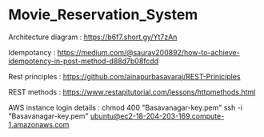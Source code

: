 # Movie_Reservation_System

Architecture diagram : https://b6f7.short.gy/Yt7zAn

Idempotancy : https://medium.com/@saurav200892/how-to-achieve-idempotency-in-post-method-d88d7b08fcdd

Rest principles : https://github.com/ainapurbasavaraj/REST-Priniciples

REST methods : https://www.restapitutorial.com/lessons/httpmethods.html

AWS instance login details : 
chmod 400 "Basavanagar-key.pem"
ssh -i "Basavanagar-key.pem" ubuntu@ec2-18-204-203-169.compute-1.amazonaws.com

